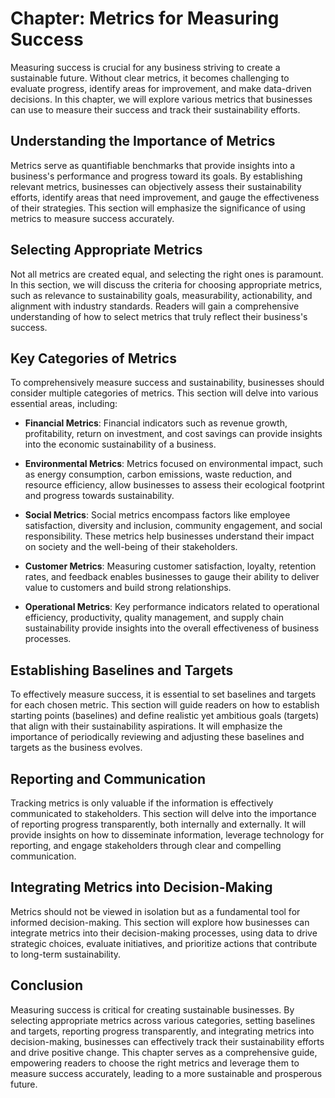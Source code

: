 Chapter: Metrics for Measuring Success
======================================

Measuring success is crucial for any business striving to create a sustainable future. Without clear metrics, it becomes challenging to evaluate progress, identify areas for improvement, and make data-driven decisions. In this chapter, we will explore various metrics that businesses can use to measure their success and track their sustainability efforts.

Understanding the Importance of Metrics
---------------------------------------

Metrics serve as quantifiable benchmarks that provide insights into a business's performance and progress toward its goals. By establishing relevant metrics, businesses can objectively assess their sustainability efforts, identify areas that need improvement, and gauge the effectiveness of their strategies. This section will emphasize the significance of using metrics to measure success accurately.

Selecting Appropriate Metrics
-----------------------------

Not all metrics are created equal, and selecting the right ones is paramount. In this section, we will discuss the criteria for choosing appropriate metrics, such as relevance to sustainability goals, measurability, actionability, and alignment with industry standards. Readers will gain a comprehensive understanding of how to select metrics that truly reflect their business's success.

Key Categories of Metrics
-------------------------

To comprehensively measure success and sustainability, businesses should consider multiple categories of metrics. This section will delve into various essential areas, including:

* **Financial Metrics**: Financial indicators such as revenue growth, profitability, return on investment, and cost savings can provide insights into the economic sustainability of a business.

* **Environmental Metrics**: Metrics focused on environmental impact, such as energy consumption, carbon emissions, waste reduction, and resource efficiency, allow businesses to assess their ecological footprint and progress towards sustainability.

* **Social Metrics**: Social metrics encompass factors like employee satisfaction, diversity and inclusion, community engagement, and social responsibility. These metrics help businesses understand their impact on society and the well-being of their stakeholders.

* **Customer Metrics**: Measuring customer satisfaction, loyalty, retention rates, and feedback enables businesses to gauge their ability to deliver value to customers and build strong relationships.

* **Operational Metrics**: Key performance indicators related to operational efficiency, productivity, quality management, and supply chain sustainability provide insights into the overall effectiveness of business processes.

Establishing Baselines and Targets
----------------------------------

To effectively measure success, it is essential to set baselines and targets for each chosen metric. This section will guide readers on how to establish starting points (baselines) and define realistic yet ambitious goals (targets) that align with their sustainability aspirations. It will emphasize the importance of periodically reviewing and adjusting these baselines and targets as the business evolves.

Reporting and Communication
---------------------------

Tracking metrics is only valuable if the information is effectively communicated to stakeholders. This section will delve into the importance of reporting progress transparently, both internally and externally. It will provide insights on how to disseminate information, leverage technology for reporting, and engage stakeholders through clear and compelling communication.

Integrating Metrics into Decision-Making
----------------------------------------

Metrics should not be viewed in isolation but as a fundamental tool for informed decision-making. This section will explore how businesses can integrate metrics into their decision-making processes, using data to drive strategic choices, evaluate initiatives, and prioritize actions that contribute to long-term sustainability.

Conclusion
----------

Measuring success is critical for creating sustainable businesses. By selecting appropriate metrics across various categories, setting baselines and targets, reporting progress transparently, and integrating metrics into decision-making, businesses can effectively track their sustainability efforts and drive positive change. This chapter serves as a comprehensive guide, empowering readers to choose the right metrics and leverage them to measure success accurately, leading to a more sustainable and prosperous future.
